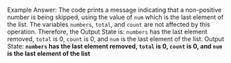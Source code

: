 Example Answer:
The code prints a message indicating that a non-positive number is being skipped, using the value of `num` which is the last element of the list. The variables `numbers`, `total`, and `count` are not affected by this operation. Therefore, the Output State is: `numbers` has the last element removed, `total` is 0, `count` is 0, and `num` is the last element of the list.
Output State: **`numbers` has the last element removed, `total` is 0, `count` is 0, and `num` is the last element of the list**